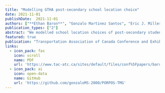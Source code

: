 ```yaml
---
title: "Modelling GTHA post-secondary school location choice"
date: 2021-11-01
publishDate:  2021-11-01
authors: ["**Ethan Baron**", "Gonzalo Martinez Santos", "Eric J. Miller"]
publication_types: ["2"]
abstract: "We modelled school location choices of post-secondary students in the Greater Toronto and Hamilton Area using data from two student travel surveys. We compared the performance of random utility models (multinomial logistic regressions) and machine learning methods (random forest models), discussing the merits of each. Our key findings include the effectiveness of gravity models compared to more advanced accessibility models, important relationship between student’s living arrangement and school location choice, and the different patterns in behaviours of university and college students. We also find that while the random forest models obtain similar accuracy to the classic econometric tools, they are less suitable for predictive applications or extensions to unseen data."
featured: true
publication: "Transportation Association of Canada Conference and Exhibition"
links:
  - icon_pack: fas
    icon: scroll
    name: PDF
    url: 'https://www.tac-atc.ca/sites/default/files/conf%5Fpapers/barone%5Fmodellinggthapost-secondaryschoollocationchoice.pdf'
  - icon_pack: ai
    icon: open-data
    name: GitHub
    url: 'https://github.com/gonzaloMS-2000/PORPOS-TMG'
---
```

